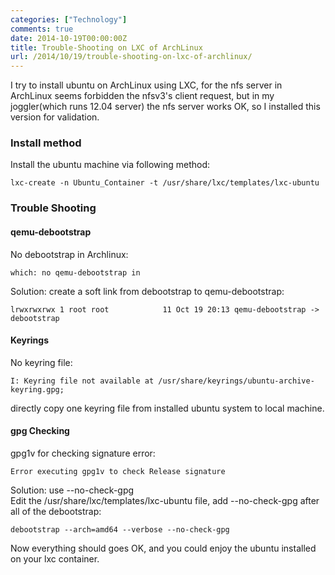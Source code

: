 ```yaml
---
categories: ["Technology"]
comments: true
date: 2014-10-19T00:00:00Z
title: Trouble-Shooting on LXC of ArchLinux
url: /2014/10/19/trouble-shooting-on-lxc-of-archlinux/
---
```


I try to install ubuntu on ArchLinux using LXC, for the nfs server in ArchLinux seems forbidden the nfsv3's client request, but in my joggler(which runs 12.04 server) the nfs server works OK, so I installed this version for validation.    
### Install method
Install the ubuntu machine via following method:    

```
lxc-create -n Ubuntu_Container -t /usr/share/lxc/templates/lxc-ubuntu

```
### Trouble Shooting
#### qemu-debootstrap
No debootstrap in Archlinux:   

```
which: no qemu-debootstrap in

```
Solution: create a soft link from debootstrap to qemu-debootstrap:    

```
lrwxrwxrwx 1 root root            11 Oct 19 20:13 qemu-debootstrap -> debootstrap

```
#### Keyrings
No keyring file:    

```
I: Keyring file not available at /usr/share/keyrings/ubuntu-archive-keyring.gpg;

```
directly copy one keyring file from installed ubuntu system to local machine.     
#### gpg Checking
gpg1v for checking signature error:    

```
Error executing gpg1v to check Release signature

```
Solution: use --no-check-gpg    
Edit the /usr/share/lxc/templates/lxc-ubuntu file, add --no-check-gpg after all of the debootstrap:    

```
debootstrap --arch=amd64 --verbose --no-check-gpg

```

Now everything should goes OK, and you could enjoy the ubuntu installed on your lxc container.    
